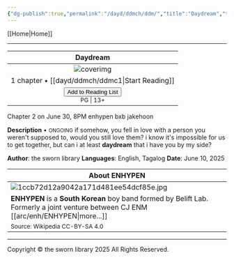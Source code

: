 ```yaml
---
{"dg-publish":true,"permalink":"/dayd/ddmch/ddm/","title":"Daydream","tags":["book"]}
---
```


[[Home\|Home]]

***

|                                                               Daydream                                                                |
| :-----------------------------------------------------------------------------------------------------------------------------------: |
|                                                      ![coverimg](/img/user/dayd/ddmstor/ddmcover.webp)                                                       |
|                                                 1 chapter • [[dayd/ddmch/ddmc1\|Start Reading]]                                                  |
| <button id="library-toggle" class="squared-button" onclick="toggleLibrary()">Add to Reading List</button><br><small>PG \| 13+</small> |

<div class="fake-button-container">
 <span class="fake-button">Chapter 2 on June 30, 8PM</span>
  <span class="fake-button">enhypen</span>
  <span class="fake-button">bxb</span>
  <span class="fake-button">jakehoon</span>
</div>

**Description** • <small>ONGOING</small>
if somehow, you fell in love with a person you weren't supposed to, would you still love them? 
i know it's impossible for us to get together, but can i at least **daydream** that i have you by my side?

**Author**: the sworn library
**Languages**: English, Tagalog
**Date**: June 10, 2025

| About ENHYPEN                                                                                                                 |
| ----------------------------------------------------------------------------------------------------------------------------- |
| ![1ccb72d12a9042a171d481ee54dcf85e.jpg](/img/user/assets/a%20storage/1ccb72d12a9042a171d481ee54dcf85e.jpg)                                                                                     |
| **ENHYPEN** is a **South Korean** boy band formed by Belift Lab. Formerly a joint venture between CJ ENM [[arc/enh/ENHYPEN\|more...]] |
| <small>Source: Wikipedia CC-BY-SA 4.0</small>                                                                                 |

***
Copyright © the sworn library 2025
All Rights Reserved.

<script src="https://starryxoxo.github.io/treeajmgar/src/helpers/user/scripts/list.js"></script> 
<script src="https://starryxoxo.github.io/treeajmgar/src/helpers/user/scripts/ffunction.js"></script>